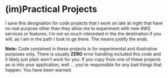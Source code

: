 # (im)Practical Projects
I save this designation for code projects that I work on late at night that have no real purpose other than they allow me to experiment with new AWS services or features. I'm not so much interested in the the destination if you will, as I am in the path I took to ge there. The means justify the ends.

__Note:__ Code contained in these projects is for experimental and illustrative purposes only. There is usually __ZERO__ error handling included this code and it likely just plain won't work for you. If you copy from one of these projects as-is into your application, well ... you're responsible for any bad things that happen. You have been warned.
